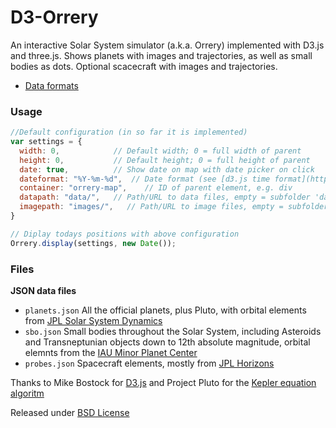 # D3-Orrery

An interactive Solar System simulator (a.k.a. Orrery) implemented with D3.js and three.js. Shows planets with images and trajectories, as well as small bodies as dots. Optional scacecraft with images and trajectories.
* [Data formats](data/formats.md)

### Usage

```js
//Default configuration (in so far it is implemented)
var settings = {
  width: 0,            // Default width; 0 = full width of parent
  height: 0,           // Default height; 0 = full height of parent
  date: true,          // Show date on map with date picker on click
  dateformat: "%Y-%m-%d",  // Date format (see [d3.js time format](https://github.com/d3/d3-time-format/blob/master/README.md#timeFormat)
  container: "orrery-map",    // ID of parent element, e.g. div
  datapath: "data/",   // Path/URL to data files, empty = subfolder 'data'
  imagepath: "images/",   // Path/URL to image files, empty = subfolder 'images'
}

// Diplay todays positions with above configuration
Orrery.display(settings, new Date());

```

### Files

__JSON data files__

* `planets.json` All the official planets, plus Pluto, with orbital elements from [JPL Solar System Dynamics](http://ssd.jpl.nasa.gov/?planet_pos)
* `sbo.json` Small bodies throughout the Solar System, including Asteroids and Transneptunian objects down to 12th absolute magnitude, orbital elemnts from the [IAU Minor Planet Center](http://www.minorplanetcenter.org/iau/MPCORB.html)
* `probes.json` Spacecraft elements, mostly from [JPL Horizons](http://ssd.jpl.nasa.gov/horizons.cgi)


Thanks to Mike Bostock for [D3.js](http://d3js.org/) and Project Pluto for the [Kepler equation algoritm](http://www.projectpluto.com/kepler.htm)

Released under [BSD License](LICENSE)